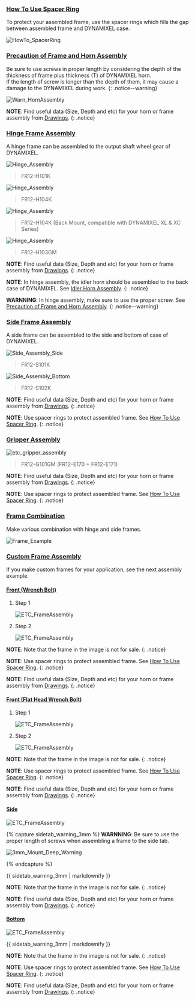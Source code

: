 
### [How To Use Spacer Ring](#how-to-use-spacer-ring)

To protect your assembled frame, use the spacer rings which fills the gap between assembled frame and DYNAMIXEL case.

![HowTo_SpacerRing](/assets/images/dxl/x/assembly/common/howto_spacering.png)

### [Precaution of Frame and Horn Assembly](#precaution-of-frame-and-horn-assembly)

Be sure to use screws in proper length by considering the depth of the thickness of frame plus thickness (T) of DYNAMIXEL horn.  
If the length of screw is longer than the depth of them, it may cause a damage to the DYNAMIXEL during work. 
{: .notice--warning}

![Warn_HornAssembly](/assets/images/dxl/x/assembly/x430/warning_horn_assembly_x430.png)

**NOTE**: Find useful data (Size, Depth and etc) for your horn or frame assembly from [Drawings](#drawings).
{: .notice}

### [Hinge Frame Assembly](#hinge-frame-assembly)

A hinge frame can be assembled to the output shaft wheel gear of DYNAMIXEL.

![Hinge_Assembly](/assets/images/dxl/x/assembly/x430/fr12-h101k.png)

> FR12-H101K

![Hinge_Assembly](/assets/images/dxl/x/assembly/x430/fr12-h104k.png)

> FR12-H104K

![Hinge_Assembly](/assets/images/dxl/x/assembly/x430/fr12-h104k_xh_xl430.png)

> FR12-H104K (Back Mount, compatible with DYNAMIXEL XL & XC Series)

![Hinge_Assembly](/assets/images/dxl/x/assembly/x430/fr12-h103gm.png)

> FR12-H103GM

**NOTE**: Find useful data (Size, Depth and etc) for your horn or frame assembly from [Drawings](#drawings).
{: .notice}

**NOTE**: In hinge assembly, the idler horn should be assembled to the back case of DYNAMIXEL. See [Idler Horn Assembly](#idler-horn-assembly).
{: .notice}

**WARNNING**: In hinge assembly, make sure to use the proper screw. See [Precaution of Frame and Horn Assembly](#precaution-of-frame-and-horn-assembly).
{: .notice--warning}

### [Side Frame Assembly](#side-frame-assembly)

A side frame can be assembled to the side and bottom of case of DYNAMIXEL. 

![Side_Assembly_Side](/assets/images/dxl/x/assembly/x430/fr12_s101k.png)

> FR12-S101K

![Side_Assembly_Bottom](/assets/images/dxl/x/assembly/x430/fr12-s102k.png)

> FR12-S102K

**NOTE**: Find useful data (Size, Depth and etc) for your horn or frame assembly from [Drawings](#drawings).
{: .notice}

**NOTE**: Use spacer rings to protect assembled frame. See [How To Use Spacer Ring](#how-to-use-spacer-ring).
{: .notice}

### [Gripper Assembly](#gripper-assembly)

![etc_gripper_assembly](/assets/images/dxl/x/assembly/x430/fr12_g101_e170_e171.png)

> FR12-G101GM (FR12-E170 + FR12-E171) 

**NOTE**: Find useful data (Size, Depth and etc) for your horn or frame assembly from [Drawings](#drawings).
{: .notice}

**NOTE**: Use spacer rings to protect assembled frame. See [How To Use Spacer Ring](#how-to-use-spacer-ring).
{: .notice}

### [Frame Combination](#frame-combination)

Make various combination with hinge and side frames.

![Frame_Example](/assets/images/dxl/x/assembly/x430/x430_frame_example.png)

### [Custom Frame Assembly](#custom-frame-assembly)

If you make custom frames for your application, see the next assembly example. 

#### [Front (Wrench Bolt)](#front-wrench-bolt)

1. Step 1  

    ![ETC_FrameAssembly](/assets/images/dxl/x/assembly/x430/x430_etc_assembly_example_front1_01.png)

2. Step 2  

    ![ETC_FrameAssembly](/assets/images/dxl/x/assembly/x430/x430_etc_assembly_example_front1_02.png)

**NOTE**: Note that the frame in the image is not for sale. 
{: .notice}

**NOTE**: Use spacer rings to protect assembled frame. See [How To Use Spacer Ring](#how-to-use-spacer-ring).
{: .notice}

**NOTE**: Find useful data (Size, Depth and etc) for your horn or frame assembly from [Drawings](#drawings).
{: .notice}

#### [Front (Flat Head Wrench Bolt)](#front-flat-head-wrench-bolt)

1. Step 1
  
    ![ETC_FrameAssembly](/assets/images/dxl/x/assembly/x430/x430_etc_assembly_example_front2_01.png)

2. Step 2

    ![ETC_FrameAssembly](/assets/images/dxl/x/assembly/x430/x430_etc_assembly_example_front2_02.png)

**NOTE**: Note that the frame in the image is not for sale. 
{: .notice}

**NOTE**: Use spacer rings to protect assembled frame. See [How To Use Spacer Ring](#how-to-use-spacer-ring).
{: .notice}

**NOTE**: Find useful data (Size, Depth and etc) for your horn or frame assembly from [Drawings](#drawings).
{: .notice}

#### [Side](#side)

  ![ETC_FrameAssembly](/assets/images/dxl/x/assembly/x430/x430_etc_assembly_example_side.png)
  
  {% capture sidetab_warning_3mm %}
  **WARNNING**: Be sure to use the proper length of screws when assembling a frame to the side tab.
  
  ![3mm_Mount_Deep_Warning](/assets/images/dxl/x/assembly/common/3mm_mount_warning.jpg)
  
  {% endcapture %}
  
  <div class="notice--warning">{{ sidetab_warning_3mm | markdownify }}</div> 
  
**NOTE**: Note that the frame in the image is not for sale. 
{: .notice}

**NOTE**: Find useful data (Size, Depth and etc) for your horn or frame assembly from [Drawings](#drawings).
{: .notice}
  
#### [Bottom](#bottom)

  ![ETC_FrameAssembly](/assets/images/dxl/x/assembly/x430/x430_etc_assembly_example_bottom.png)
  
  <div class="notice--warning">{{ sidetab_warning_3mm | markdownify }}</div> 
  
**NOTE**: Note that the frame in the image is not for sale. 
{: .notice}

**NOTE**: Use spacer rings to protect assembled frame. See [How To Use Spacer Ring](#how-to-use-spacer-ring).
{: .notice}

**NOTE**: Find useful data (Size, Depth and etc) for your horn or frame assembly from [Drawings](#drawings).
{: .notice}
